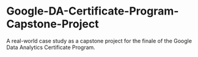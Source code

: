 # Google-DA-Certificate-Program-Capstone-Project
A real-world case study as a capstone project for the finale of the Google Data Analytics Certificate Program.
